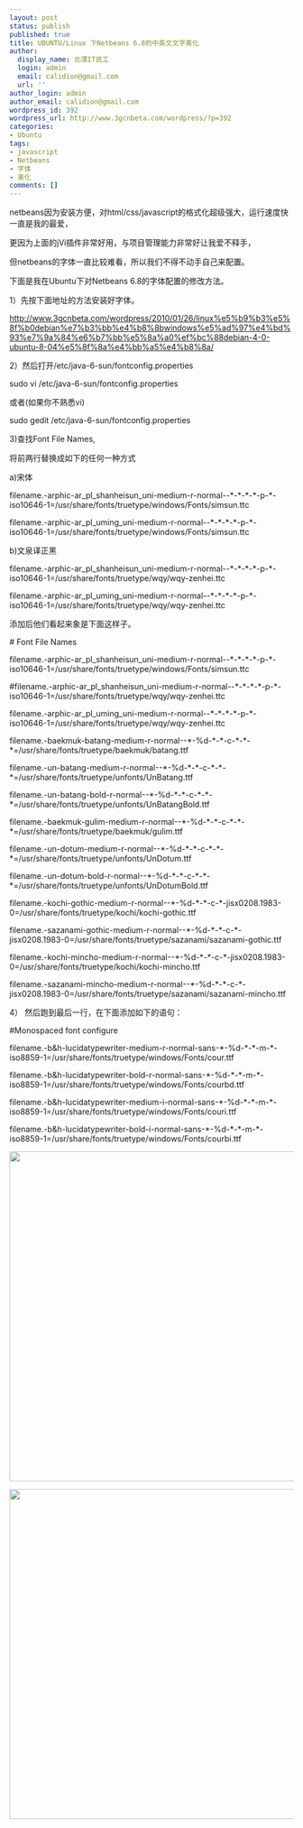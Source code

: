 ```yaml
---
layout: post
status: publish
published: true
title: UBUNTU/Linux 下Netbeans 6.8的中英文文字美化
author:
  display_name: 北漂IT民工
  login: admin
  email: calidion@gmail.com
  url: ''
author_login: admin
author_email: calidion@gmail.com
wordpress_id: 392
wordpress_url: http://www.3gcnbeta.com/wordpress/?p=392
categories:
- Ubuntu
tags:
- javascript
- Netbeans
- 字体
- 美化
comments: []
---
```

<p>netbeans因为安装方便，对html/css/javascript的格式化超级强大，运行速度快一直是我的最爱，</p>
<p>更因为上面的jVi插件非常好用，与项目管理能力非常好让我爱不释手，</p>
<p>但netbeans的字体一直比较难看，所以我们不得不动手自己来配置。</p>
<p>下面是我在Ubuntu下对Netbeans 6.8的字体配置的修改方法。</p>
<p>1）先按下面地址的方法安装好字体。</p>
<p><a href="http://www.3gcnbeta.com/wordpress/2010/01/26/linux%e5%b9%b3%e5%8f%b0debian%e7%b3%bb%e4%b8%8bwindows%e5%ad%97%e4%bd%93%e7%9a%84%e6%b7%bb%e5%8a%a0%ef%bc%88debian-4-0-ubuntu-8-04%e5%8f%8a%e4%bb%a5%e4%b8%8a/" target="_blank">http://www.3gcnbeta.com/wordpress/2010/01/26/linux%e5%b9%b3%e5%8f%b0debian%e7%b3%bb%e4%b8%8bwindows%e5%ad%97%e4%bd%93%e7%9a%84%e6%b7%bb%e5%8a%a0%ef%bc%88debian-4-0-ubuntu-8-04%e5%8f%8a%e4%bb%a5%e4%b8%8a/</a></p>
<p>2）然后打开/etc/java-6-sun/fontconfig.properties</p>
<p>sudo vi /etc/java-6-sun/fontconfig.properties</p>
<p>或者(如果你不熟悉vi)</p>
<p>sudo gedit /etc/java-6-sun/fontconfig.properties</p>
<p>3)查找Font File Names,</p>
<p>将前两行替换成如下的任何一种方式</p>
<p>a)宋体</p>
<div id="_mcePaste">filename.-arphic-ar_pl_shanheisun_uni-medium-r-normal--*-*-*-*-p-*-iso10646-1=/usr/share/fonts/truetype/windows/Fonts/simsun.ttc</div></p>
<div id="_mcePaste">filename.-arphic-ar_pl_uming_uni-medium-r-normal--*-*-*-*-p-*-iso10646-1=/usr/share/fonts/truetype/windows/Fonts/simsun.ttc</div></p>
<div>b)文泉译正黑</div></p>
<div id="_mcePaste">filename.-arphic-ar_pl_shanheisun_uni-medium-r-normal--*-*-*-*-p-*-iso10646-1=/usr/share/fonts/truetype/wqy/wqy-zenhei.ttc</div></p>
<div id="_mcePaste">filename.-arphic-ar_pl_uming_uni-medium-r-normal--*-*-*-*-p-*-iso10646-1=/usr/share/fonts/truetype/wqy/wqy-zenhei.ttc</div></p>
<div>添加后他们看起来象是下面这样子。</div></p>
<div id="_mcePaste"># Font File Names</div></p>
<div id="_mcePaste">filename.-arphic-ar_pl_shanheisun_uni-medium-r-normal--*-*-*-*-p-*-iso10646-1=/usr/share/fonts/truetype/windows/Fonts/simsun.ttc</div></p>
<div id="_mcePaste">#filename.-arphic-ar_pl_shanheisun_uni-medium-r-normal--*-*-*-*-p-*-iso10646-1=/usr/share/fonts/truetype/wqy/wqy-zenhei.ttc</div></p>
<div id="_mcePaste">filename.-arphic-ar_pl_uming_uni-medium-r-normal--*-*-*-*-p-*-iso10646-1=/usr/share/fonts/truetype/wqy/wqy-zenhei.ttc</div></p>
<div id="_mcePaste">filename.-baekmuk-batang-medium-r-normal--*-%d-*-*-c-*-*-*=/usr/share/fonts/truetype/baekmuk/batang.ttf</div></p>
<div id="_mcePaste">filename.-un-batang-medium-r-normal--*-%d-*-*-c-*-*-*=/usr/share/fonts/truetype/unfonts/UnBatang.ttf</div></p>
<div id="_mcePaste">filename.-un-batang-bold-r-normal--*-%d-*-*-c-*-*-*=/usr/share/fonts/truetype/unfonts/UnBatangBold.ttf</div></p>
<div id="_mcePaste">filename.-baekmuk-gulim-medium-r-normal--*-%d-*-*-c-*-*-*=/usr/share/fonts/truetype/baekmuk/gulim.ttf</div></p>
<div id="_mcePaste">filename.-un-dotum-medium-r-normal--*-%d-*-*-c-*-*-*=/usr/share/fonts/truetype/unfonts/UnDotum.ttf</div></p>
<div id="_mcePaste">filename.-un-dotum-bold-r-normal--*-%d-*-*-c-*-*-*=/usr/share/fonts/truetype/unfonts/UnDotumBold.ttf</div></p>
<div id="_mcePaste">filename.-kochi-gothic-medium-r-normal--*-%d-*-*-c-*-jisx0208.1983-0=/usr/share/fonts/truetype/kochi/kochi-gothic.ttf</div></p>
<div id="_mcePaste">filename.-sazanami-gothic-medium-r-normal--*-%d-*-*-c-*-jisx0208.1983-0=/usr/share/fonts/truetype/sazanami/sazanami-gothic.ttf</div></p>
<div id="_mcePaste">filename.-kochi-mincho-medium-r-normal--*-%d-*-*-c-*-jisx0208.1983-0=/usr/share/fonts/truetype/kochi/kochi-mincho.ttf</div></p>
<div id="_mcePaste">filename.-sazanami-mincho-medium-r-normal--*-%d-*-*-c-*-jisx0208.1983-0=/usr/share/fonts/truetype/sazanami/sazanami-mincho.ttf</div></p>
<div>4） 然后跑到最后一行，在下面添加如下的语句：</div></p>
<div id="_mcePaste">#Monospaced font configure</div></p>
<div id="_mcePaste">filename.-b&amp;h-lucidatypewriter-medium-r-normal-sans-*-%d-*-*-m-*-iso8859-1=/usr/share/fonts/truetype/windows/Fonts/cour.ttf</div></p>
<div id="_mcePaste">filename.-b&amp;h-lucidatypewriter-bold-r-normal-sans-*-%d-*-*-m-*-iso8859-1=/usr/share/fonts/truetype/windows/Fonts/courbd.ttf</div></p>
<div id="_mcePaste">filename.-b&amp;h-lucidatypewriter-medium-i-normal-sans-*-%d-*-*-m-*-iso8859-1=/usr/share/fonts/truetype/windows/Fonts/couri.ttf</div></p>
<div id="_mcePaste">filename.-b&amp;h-lucidatypewriter-bold-i-normal-sans-*-%d-*-*-m-*-iso8859-1=/usr/share/fonts/truetype/windows/Fonts/courbi.ttf</div></p>
<div></div></p>
<div><a href="http://www.3gcnbeta.com/wordpress/wp-content/uploads/2010/03/Screenshot-ipbook-NetBeans-IDE-6.8.png"><img class="aligncenter size-full wp-image-396" title="Screenshot-ipbook - NetBeans IDE 6.8" src="http://www.3gcnbeta.com/wordpress/wp-content/uploads/2010/03/Screenshot-ipbook-NetBeans-IDE-6.8.png" alt="" width="777" height="585" /></a></div></p>
<div><a href="http://www.3gcnbeta.com/wordpress/wp-content/uploads/2010/03/Screenshot-NetBeans-IDE-6.8.png"><img class="aligncenter size-full wp-image-395" title="Screenshot-NetBeans IDE 6.8" src="http://www.3gcnbeta.com/wordpress/wp-content/uploads/2010/03/Screenshot-NetBeans-IDE-6.8.png" alt="" width="777" height="585" /></a></div></p>
